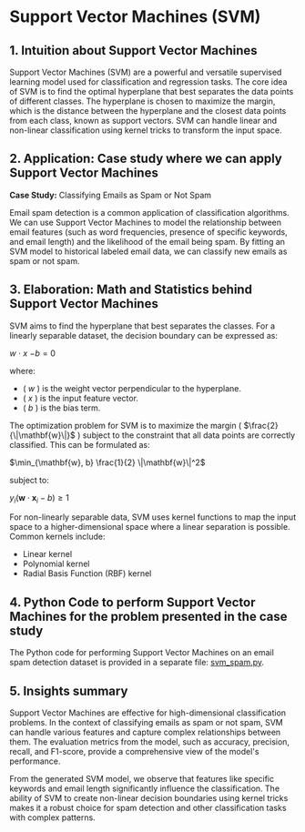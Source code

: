 # Support Vector Machines (SVM)

## 1. Intuition about Support Vector Machines
Support Vector Machines (SVM) are a powerful and versatile supervised learning model used for classification and regression tasks. The core idea of SVM is to find the optimal hyperplane that best separates the data points of different classes. The hyperplane is chosen to maximize the margin, which is the distance between the hyperplane and the closest data points from each class, known as support vectors. SVM can handle linear and non-linear classification using kernel tricks to transform the input space.

## 2. Application: Case study where we can apply Support Vector Machines
**Case Study:** Classifying Emails as Spam or Not Spam

Email spam detection is a common application of classification algorithms. We can use Support Vector Machines to model the relationship between email features (such as word frequencies, presence of specific keywords, and email length) and the likelihood of the email being spam. By fitting an SVM model to historical labeled email data, we can classify new emails as spam or not spam.

## 3. Elaboration: Math and Statistics behind Support Vector Machines
SVM aims to find the hyperplane that best separates the classes. For a linearly separable dataset, the decision boundary can be expressed as:

${w}$ $\cdot$ ${x}$ $- b = 0$

where:
- \( ${w}$ \) is the weight vector perpendicular to the hyperplane.
- \( ${x}$ \) is the input feature vector.
- \( $b$ \) is the bias term.

The optimization problem for SVM is to maximize the margin \( $\frac{2}{\|\mathbf{w}\|}$ \) subject to the constraint that all data points are correctly classified. This can be formulated as:

$\min_{\mathbf{w}, b} \frac{1}{2} \|\mathbf{w}\|^2$

subject to:

$y_i (\mathbf{w} \cdot \mathbf{x}_i - b) \geq 1$

For non-linearly separable data, SVM uses kernel functions to map the input space to a higher-dimensional space where a linear separation is possible. Common kernels include:
- Linear kernel
- Polynomial kernel
- Radial Basis Function (RBF) kernel

## 4. Python Code to perform Support Vector Machines for the problem presented in the case study
The Python code for performing Support Vector Machines on an email spam detection dataset is provided in a separate file: [svm_spam.py](./svm_spam.py).

## 5. Insights summary
Support Vector Machines are effective for high-dimensional classification problems. In the context of classifying emails as spam or not spam, SVM can handle various features and capture complex relationships between them. The evaluation metrics from the model, such as accuracy, precision, recall, and F1-score, provide a comprehensive view of the model's performance.

From the generated SVM model, we observe that features like specific keywords and email length significantly influence the classification. The ability of SVM to create non-linear decision boundaries using kernel tricks makes it a robust choice for spam detection and other classification tasks with complex patterns.
